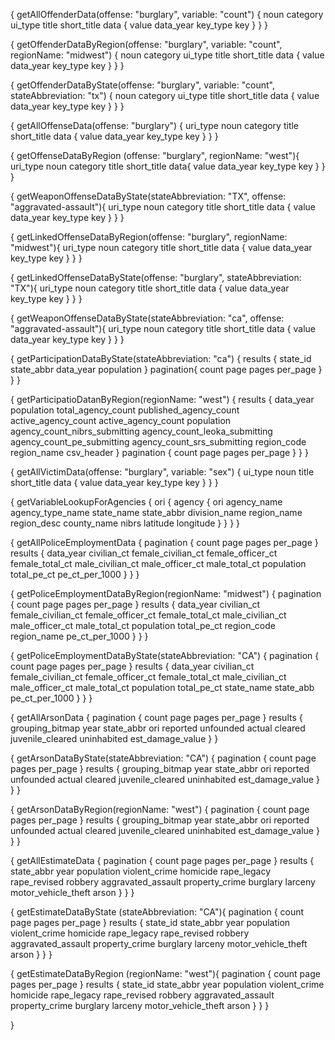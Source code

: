 {
  getAllOffenderData(offense: "burglary", variable: "count") {
    noun
    category
    ui_type
    title
    short_title
    data {
      value
      data_year
      key_type
      key
    }
  }
}

{
  getOffenderDataByRegion(offense: "burglary", variable: "count", regionName: "midwest") {
    noun
    category
    ui_type
    title
    short_title
    data {
      value
      data_year
      key_type
      key
    }
  }
}

{
  getOffenderDataByState(offense: "burglary", variable: "count", stateAbbreviation: "tx") {
    noun
    category
    ui_type
    title
    short_title
    data {
      value
      data_year
      key_type
      key
    }
  }
}










{
  getAllOffenseData(offense: "burglary") {
   uri_type
    noun
    category
    title
    short_title
    data {
      value
      data_year
      key_type
      key
    }
  }
}

{
  getOffenseDataByRegion (offense: "burglary", regionName: "west"){
    uri_type
    noun
    category
    title
    short_title
    data{
     	value
      data_year
      key_type
      key
    }
  }
}

{
  getWeaponOffenseDataByState(stateAbbreviation: "TX", offense: "aggravated-assault"){
    uri_type
    noun
    category
    title
    short_title
    data {
      value
      data_year
      key_type
      key
    }
  }
}



{
  getLinkedOffenseDataByRegion(offense: "burglary", regionName: "midwest"){
    uri_type
    noun
    category
    title
    short_title
    data {
      value
      data_year
      key_type
      key
    }
  }
}

{
  getLinkedOffenseDataByState(offense: "burglary", stateAbbreviation: "TX"){
    uri_type
    noun
    category
    title
    short_title
    data {
      value
      data_year
      key_type
      key
    }
  }
}









{
  getWeaponOffenseDataByState(stateAbbreviation: "ca", offense: "aggravated-assault"){
    uri_type
    noun
    category
    title
    short_title
    data {
      value
      data_year
      key_type
      key
    }
  }
}




{
  getParticipationDataByState(stateAbbreviation: "ca") {
    results {
      state_id
      state_abbr
      data_year
      population
    }
    pagination{
    	count
      page
      pages
      per_page
    }
  }
}




{
  getParticipatioDatanByRegion(regionName: "west") {
    results {
      data_year
      population
      total_agency_count
      published_agency_count
      active_agency_count
      active_agency_count
      population
      agency_count_nibrs_submitting
      agency_count_leoka_submitting
      agency_count_pe_submitting
      agency_count_srs_submitting
      region_code
      region_name
      csv_header
    }
    pagination {
      count
      page
      pages
      per_page
    }
  }
}




{
  getAllVictimData(offense: "burglary", variable: "sex") {
    ui_type
    noun
    title
    short_title
    data {
      value
      data_year
      key_type
      key
    }
  }
}




{
  getVariableLookupForAgencies {
    ori {
     agency {
    	ori
    	agency_name
    	agency_type_name
    	state_name
      state_abbr
      division_name
      region_name
      region_desc
      county_name
      nibrs
      latitude
      longitude
    }
    } 
  }
}



{
  getAllPoliceEmploymentData {
  	pagination {
  	  count
  	  page
  	  pages
  	  per_page
  	}
  	results {
      data_year
      civilian_ct
      female_civilian_ct
      female_officer_ct
      female_total_ct
      male_civilian_ct
      male_officer_ct
      male_total_ct
      population
      total_pe_ct
      pe_ct_per_1000
    }
  }
}




{
  getPoliceEmploymentDataByRegion(regionName: "midwest") {
  	pagination {
  	  count
  	  page
  	  pages
  	  per_page
  	}
  	results {
      data_year
      civilian_ct
      female_civilian_ct
      female_officer_ct
      female_total_ct
      male_civilian_ct
      male_officer_ct
      male_total_ct
      population
      total_pe_ct
      region_code
      region_name
      pe_ct_per_1000
    }
  }
}




{
  getPoliceEmploymentDataByState(stateAbbreviation: "CA") {
  	pagination {
  	  count
  	  page
  	  pages
  	  per_page
  	}
  	results {
      data_year
      civilian_ct
      female_civilian_ct
      female_officer_ct
      female_total_ct
      male_civilian_ct
      male_officer_ct
      male_total_ct
      population
      total_pe_ct
			state_name
      state_abb
      pe_ct_per_1000
    }
  }
}



{
  getAllArsonData {
   pagination {
    count
    page
    pages
    per_page
  }
    results {
      grouping_bitmap
      year
      state_abbr
      ori
      reported
      unfounded
      actual
      cleared
      juvenile_cleared
      uninhabited
      est_damage_value
    }
  }

{
  getArsonDataByState(stateAbbreviation: "CA") {
    pagination {
      count
      page
      pages
      per_page
    }
    results {
      grouping_bitmap
      year
      state_abbr
      ori
      reported
      unfounded
      actual
      cleared
      juvenile_cleared
      uninhabited
      est_damage_value
    }
  }
}

{
  getArsonDataByRegion(regionName: "west") {
    pagination {
      count
      page
      pages
      per_page
    }
    results {
      grouping_bitmap
      year
      state_abbr
      ori
      reported
      unfounded
      actual
      cleared
      juvenile_cleared
      uninhabited
      est_damage_value
    }
  }
}


{
  getAllEstimateData {
  	pagination {
  	  count
  	  page
  	  pages
  	  per_page
  	}
  	results {
    	state_abbr
      year
      population
      violent_crime
      homicide
      rape_legacy
      rape_revised
      robbery
      aggravated_assault
      property_crime
      burglary
      larceny
      motor_vehicle_theft
      arson
    }
  }
}


{
  getEstimateDataByState (stateAbbreviation: "CA"){
  	pagination {
  	  count
  	  page
  	  pages
  	  per_page
  	}
  	results {
      state_id
    	state_abbr
      year
      population
      violent_crime
      homicide
      rape_legacy
      rape_revised
      robbery
      aggravated_assault
      property_crime
      burglary
      larceny
      motor_vehicle_theft
      arson
    }
  }
}

{
  getEstimateDataByRegion (regionName: "west"){
  	pagination {
  	  count
  	  page
  	  pages
  	  per_page
  	}
  	results {
      state_id
    	state_abbr
      year
      population
      violent_crime
      homicide
      rape_legacy
      rape_revised
      robbery
      aggravated_assault
      property_crime
      burglary
      larceny
      motor_vehicle_theft
      arson
    }
  }
}

}